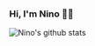 ### Hi, I'm Nino 🙌🏻


![Nino's github stats](https://github-readme-stats.vercel.app/api?username=ninoschelcher&show_icons=true)
<!--
**ninoschelcher/ninoschelcher** is a ✨ _special_ ✨ repository because its `README.md` (this file) appears on your GitHub profile.

Here are some ideas to get you started:

- 🔭 I’m currently working on ...
- 🌱 I’m currently learning ...
- 👯 I’m looking to collaborate on ...
- 🤔 I’m looking for help with ...
- 💬 Ask me about ...
- 📫 How to reach me: ...
- 😄 Pronouns: ...
- ⚡ Fun fact: ...
-->
